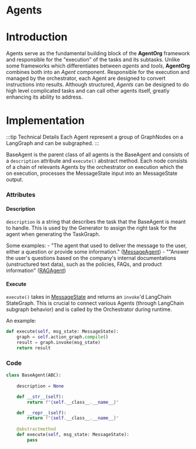 # Agents

# Introduction
Agents serve as the fundamental building block of the **AgentOrg** framework and responsible for the "execution" of the tasks and its subtasks. Unlike some frameworks which differentiates between *agents* and *tools*, **AgentOrg** combines both into an *Agent* component. Responsible for the execution and managed by the orchestrator, each Agent are designed to convert instructions into results. Although structured, *Agents* can be designed to do high level complicated tasks and can call other agents itself, greatly enhancing its ability to address. 

# Implementation
:::tip  Technical Details
Each Agent represent a group of GraphNodes on a LangGraph and can be subgraphed.
:::

BaseAgent is the parent class of all agents is the BaseAgent and consists of a `description` attribute and `execute()` abstract method. Each node consists of a chain of relevants Agents by the orchestrator
on execution which the on execution, processes the MessageState input into an MessageState output.

### Attributes
#### Description
`description` is a string that describes the task that the BaseAgent is meant to handle. This is used by the Generator to assign the right task for the agent when generating the TaskGraph.

Some examples:
    - "The agent that used to deliver the message to the user, either a question or provide some information." ([MessageAgent](./MessageAgent.mdx))
    - ""Answer the user's questions based on the company's internal documentations (unstructured text data), such as the policies, FAQs, and product information" ([RAGAgent](./RAGAgent.mdx))

#### Execute
`execute()` takes in [MessageState](MessageState.md) and returns an `invoke`'d LangChain StateGraph. This is crucial to connect various Agents (through LangChain subgraph behavior) and is called by the Orchestrator during runtime.

An example:
```py
def execute(self, msg_state: MessageState):
    graph = self.action_graph.compile()
    result = graph.invoke(msg_state)
    return result
```

### Code
```py
class BaseAgent(ABC):
    
    description = None

    def __str__(self):
        return f"{self.__class__.__name__}"

    def __repr__(self):
        return f"{self.__class__.__name__}"
    
    @abstractmethod
    def execute(self, msg_state: MessageState):
        pass
```
